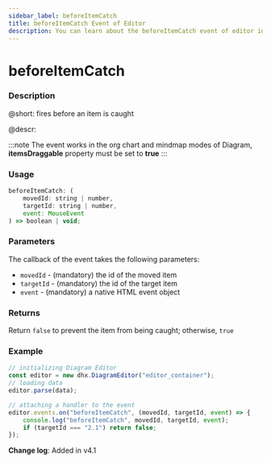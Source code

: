 ```yaml
---
sidebar_label: beforeItemCatch
title: beforeItemCatch Event of Editor
description: You can learn about the beforeItemCatch event of editor in the documentation of the DHTMLX JavaScript Diagram library. Browse developer guides and API reference, try out code examples and live demos, and download a free 30-day evaluation version of DHTMLX Diagram.
---
```


# beforeItemCatch

### Description

@short: fires before an item is caught

@descr:

:::note
The event works in the org chart and mindmap modes of Diagram, **itemsDraggable** property must be set to **true**
:::

### Usage

~~~js
beforeItemCatch: (
    movedId: string | number, 
    targetId: string | number, 
    event: MouseEvent
) => boolean | void;
~~~

### Parameters

The callback of the event takes the following parameters:

- `movedId` - (mandatory) the id of the moved item
- `targetId` - (mandatory) the id of the target item
- `event` - (mandatory) a native HTML event object

### Returns

Return `false` to prevent the item from being caught; otherwise, `true`

### Example

~~~js {7-10}
// initializing Diagram Editor
const editor = new dhx.DiagramEditor("editor_container");
// loading data
editor.parse(data);

// attaching a handler to the event
editor.events.on("beforeItemCatch", (movedId, targetId, event) => {
    console.log("beforeItemCatch", movedId, targetId, event);
    if (targetId === "2.1") return false;
});
~~~

**Change log**: Added in v4.1
